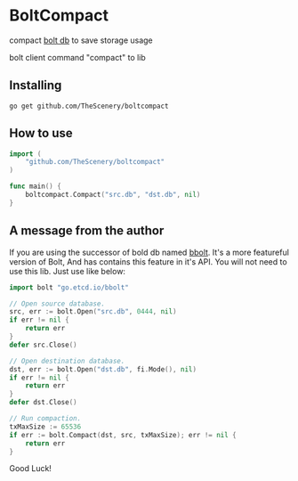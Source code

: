 # BoltCompact
compact [bolt db](https://github.com/boltdb/bolt) to save storage usage

bolt client command "compact" to lib

## Installing
```shell
go get github.com/TheScenery/boltcompact
```
## How to use
```go
import (
	"github.com/TheScenery/boltcompact"
)

func main() {
	boltcompact.Compact("src.db", "dst.db", nil)
}
```

## A message from the author
If you are using the successor of bold db named [bbolt](https://github.com/etcd-io/bbolt). It's a more featureful version of Bolt, And has contains this feature in it's API. You will not need to use this lib. Just use like below: 
```go
import bolt "go.etcd.io/bbolt"

// Open source database.
src, err := bolt.Open("src.db", 0444, nil)
if err != nil {
	return err
}
defer src.Close()

// Open destination database.
dst, err := bolt.Open("dst.db", fi.Mode(), nil)
if err != nil {
	return err
}
defer dst.Close()

// Run compaction.
txMaxSize := 65536
if err := bolt.Compact(dst, src, txMaxSize); err != nil {
	return err
}
```
Good Luck!